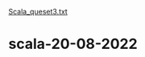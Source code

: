 [Scala_queset3.txt](https://github.com/Deelip918/scala-20-08-2022/files/9387998/Scala_queset3.txt)
# scala-20-08-2022
